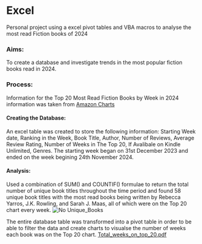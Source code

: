 # Excel
Personal project using a excel pivot tables and VBA macros to analyse the most read Fiction books of 2024

### Aims:
To create a database and investigate trends in the most popular fiction books read in 2024. 

### Process:
Information for the Top 20 Most Read Fiction Books by Week in 2024 information was taken from [Amazon Charts](https://www.amazon.com/charts/2024-01-07/mostread/fiction?ref=chrt_bk_nav_fwd)

#### Creating the Database:
An excel table was created to store the following information: Starting Week date, Ranking in the Week, Book Title, Author, Number of Reviews, Average Review Rating, Number of Weeks in The Top 20, If Avalibale on Kindle Unlimited, Genres. The starting week began on 31st December 2023 and ended on the week begining 24th November 2024. 

#### Analysis:
Used a combination of SUM() and COUNTIF() formulae to return the total number of unique book titles throughout the time period and found 58 unique book titles with the most read books being written by Rebecca Yarros, J.K. Rowling, and Sarah J. Maas, all of which were on the Top 20 chart every week.
![No Unique_Books](https://github.com/user-attachments/assets/4f23b1ec-5c1f-4735-9cd6-ca3bde456b1e)

The entire database table was transformed into a pivot table in order to be able to filter the data and create charts to visualse the number of weeks each book was on the Top 20 chart.
[Total_weeks_on_top_20.pdf](https://github.com/user-attachments/files/18026989/Total_weeks_on_top_20.pdf)






